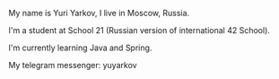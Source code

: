 My name is Yuri Yarkov, I live in Moscow, Russia.

I'm a student at School 21 (Russian version of international 42 School).

I'm currently learning Java and Spring.

My telegram messenger: yuyarkov

<!---
Detochkin/Detochkin is a ✨ special ✨ repository because its `README.md` (this file) appears on your GitHub profile.
You can click the Preview link to take a look at your changes.
--->
